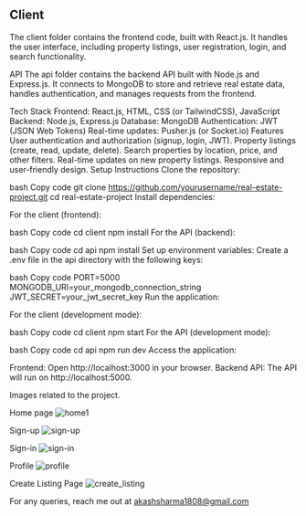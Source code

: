 ## Client
The client folder contains the frontend code, built with React.js. It handles the user interface, including property listings, user registration, login, and search functionality.

API
The api folder contains the backend API built with Node.js and Express.js. It connects to MongoDB to store and retrieve real estate data, handles authentication, and manages requests from the frontend.

Tech Stack
Frontend: React.js, HTML, CSS (or TailwindCSS), JavaScript
Backend: Node.js, Express.js
Database: MongoDB
Authentication: JWT (JSON Web Tokens)
Real-time updates: Pusher.js (or Socket.io)
Features
User authentication and authorization (signup, login, JWT).
Property listings (create, read, update, delete).
Search properties by location, price, and other filters.
Real-time updates on new property listings.
Responsive and user-friendly design.
Setup Instructions
Clone the repository:

bash
Copy code
git clone https://github.com/yourusername/real-estate-project.git
cd real-estate-project
Install dependencies:

For the client (frontend):

bash
Copy code
cd client
npm install
For the API (backend):

bash
Copy code
cd api
npm install
Set up environment variables:
Create a .env file in the api directory with the following keys:

bash
Copy code
PORT=5000
MONGODB_URI=your_mongodb_connection_string
JWT_SECRET=your_jwt_secret_key
Run the application:

For the client (development mode):

bash
Copy code
cd client
npm start
For the API (development mode):

bash
Copy code
cd api
npm run dev
Access the application:

Frontend: Open http://localhost:3000 in your browser.
Backend API: The API will run on http://localhost:5000.


Images related to the project.



Home page
![home1](https://github.com/alwaysAnsh/Real-Estate/assets/121539688/be3562b1-25dd-41b5-ae4c-01ad4bc669bb)

Sign-up
![sign-up](https://github.com/alwaysAnsh/Real-Estate/assets/121539688/dc59b4ae-8e1d-4e1c-93db-7f9ca9f2c325)

Sign-in
![sign-in](https://github.com/alwaysAnsh/Real-Estate/assets/121539688/3b583372-f4f5-49d0-b2f1-12ac357c9fe5)

Profile
![profile](https://github.com/alwaysAnsh/Real-Estate/assets/121539688/d61c983f-616e-406b-a082-fa20c3897414)

Create Listing Page
![create_listing](https://github.com/alwaysAnsh/Real-Estate/assets/121539688/1281f1ec-e313-4f36-9019-c27ab69ee3bf)

For any queries, reach me out at akashsharma1808@gmail.com
